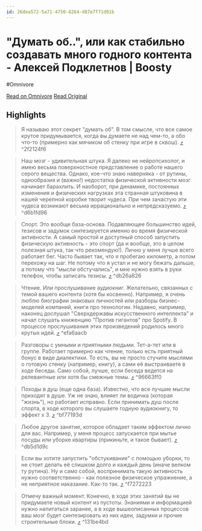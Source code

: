 ```yaml
---
id: 26dea572-5a71-4750-8264-d87e7f71d01b
---
```


# "Думать об..", или как стабильно создавать много годного контента - Алексей Подклетнов | Boosty
#Omnivore

[Read on Omnivore](https://omnivore.app/me/dumat-ob-ili-kak-stabil-no-sozdavat-mnogo-godnogo-kontenta-aleks-190150d0893)
[Read Original](https://boosty.to/podkletnov/posts/6bdcd643-d523-4bac-872c-ee5a50fbd408?isFromFeed=true)

## Highlights

> Я называю этот секрет "думать об". В том смысле, что все самое крутое придумывается, когда вы думаете не над чем-то, а обо что-то (примерно как мячиком об стенку при игре в сквош). [⤴️](https://omnivore.app/me/dumat-ob-ili-kak-stabil-no-sozdavat-mnogo-godnogo-kontenta-aleks-190150d0893#2f2124f6-204a-48d2-b676-c5d73b9990c7)  ^2f2124f6

> Наш мозг - удивительная штука. Я далеко не нейропсихолог, и имею весьма поверхностное представление о работе нашего серого вещества. Однако, кое-что знаю наверняка - от рутины, однообразия и (важно!) недостатка физической активности мозг начинает барахлить. И наоборот, при динамике, постоянных изменения и физических нагрузках эта странная штуковина в нашей черепной коробке творит чудеса. При чем зачастую эти чудеса возникают весьма иррационально и непредсказуемо.  [⤴️](https://omnivore.app/me/dumat-ob-ili-kak-stabil-no-sozdavat-mnogo-godnogo-kontenta-aleks-190150d0893#d6b1fd96-bb53-479c-8f2f-167b0016fbe9)  ^d6b1fd96

> Спорт. Это вообще база-основа. Подавляющее большинство идей, тезисов и задумок синтезируется именно во время физической активности. А самый простой и доступный способ запустить физическую активность - это спорт (да и вообще, это в целом полезная штука, так что рекомендую!). Лично у меня лучше всего работает бег. Часто бывает так, что я пробегаю километр, а потом перехожу на шаг. Не потому что я устал и не могу бежать дальше, а потому что "мысли обстучались", и мне нужно взять в руки телефон, чтобы записать тезисы. [⤴️](https://omnivore.app/me/dumat-ob-ili-kak-stabil-no-sozdavat-mnogo-godnogo-kontenta-aleks-190150d0893#db26a826-1106-48f6-976c-584483376691)  ^db26a826

> Чтение. Или прослушивание аудиокниг. Желательно, связанных с темой вашего контента (хотя бы косвенно). Например, я очень люблю биографии знаковых личностей или разборы бизнес-моделей компаний, книги про технологии. Недавно, например, наконец дослушал "Сверхдержавы искусственного интеллекта" и начал слушать книженцию "Против гигантов" про Spotify. В процессе прослушивания этих произведений родилось много крутых идей. [⤴️](https://omnivore.app/me/dumat-ob-ili-kak-stabil-no-sozdavat-mnogo-godnogo-kontenta-aleks-190150d0893#efa6aacb-94fe-45b2-94b5-bb98a00812b5)  ^efa6aacb

> Разговоры с умными и приятными людьми. Тет-а-тет или в группе. Работает примерно как чтение, только есть приятный бонус в виде диалектики. То есть, вы не просто стучите мыслями о готовую стенку (например, книгу), а сами её выстраиваете в ходе беседы. Само собой, лучше, если беседа ведется на релевантные или хотя бы смежные темы. [⤴️](https://omnivore.app/me/dumat-ob-ili-kak-stabil-no-sozdavat-mnogo-godnogo-kontenta-aleks-190150d0893#96663ff0-e47c-4e0b-af72-8ed94871a2c1)  ^96663ff0

> Походы в душ (еще одна база). Известно, что все лучшие мысли приходят в душе. Уж не знаю, влияет ли водичка (которая "жизнь"), но работает исправно. Если принимать душ после спорта, в ходе которого вы слушаете годную аудиокнигу, то эффект х 3. [⤴️](https://omnivore.app/me/dumat-ob-ili-kak-stabil-no-sozdavat-mnogo-godnogo-kontenta-aleks-190150d0893#bf77193d-1051-4c18-aa81-747eea50a690)  ^bf77193d

> Любое другое занятие, которое обладает таким эффектом лично для вас. Например, у меня процесс запускается при мытье посуды или уборке квартиры (прикиньте, и такое бывает). [⤴️](https://omnivore.app/me/dumat-ob-ili-kak-stabil-no-sozdavat-mnogo-godnogo-kontenta-aleks-190150d0893#db5d1d9c-85c9-4ace-87c2-c52bbdcfe796)  ^db5d1d9c

> Если вы хотите запустить "обстукивание" с помощью уборки, то не стоит делать её слишком долго и каждый день (иначе велком ту рутина). Ну и само собой, воспринимать такую активность нужно соответственно - как полезное физическое упражнение, а не неприятное наказание. Как-то так. [⤴️](https://omnivore.app/me/dumat-ob-ili-kak-stabil-no-sozdavat-mnogo-godnogo-kontenta-aleks-190150d0893#f7272223-0dac-443e-be6c-66c7eafe0083)  ^f7272223

> Отмечу важный момент. Конечно, в ходе этих занятий вы не придумаете новый контент из пустоты. Знаниями и информацией нужно напитаться заранее, а в ходе вышеописанных процессов ваш мозг будет синтезировать из них идеи, задумки и прочие строительные блоки. [⤴️](https://omnivore.app/me/dumat-ob-ili-kak-stabil-no-sozdavat-mnogo-godnogo-kontenta-aleks-190150d0893#131be4bd-cc5f-442f-8e5d-497f1cfc5d4f)  ^131be4bd

